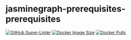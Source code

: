 # jasminegraph-prerequisites-prerequisites

[![GitHub Super-Linter](https://github.com/miyurud/jasminegraph-prerequisites/workflows/Lint%20Code%20Base/badge.svg)](https://github.com/marketplace/actions/super-linter)
[![Docker Image Size](https://badgen.net/docker/size/miyurud/jasminegraph-prerequisites?icon=docker&label=image%20size)](https://hub.docker.com/r/miyurud/jasminegraph-prerequisites/)
[![Docker Pulls](https://badgen.net/docker/pulls/miyurud/jasminegraph-prerequisites?icon=docker&label=pulls)](https://hub.docker.com/r/miyurud/jasminegraph-prerequisites/)
